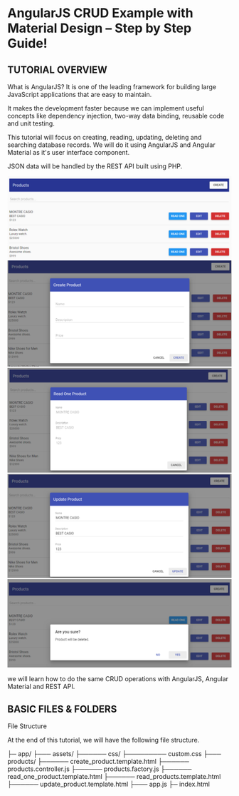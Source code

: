 AngularJS CRUD Example with Material Design – Step by Step Guide!
===

TUTORIAL OVERVIEW
---
What is AngularJS? It is one of the leading framework for building large JavaScript applications that are easy to maintain.

It makes the development faster because we can implement useful concepts like dependency injection, two-way data binding, reusable code and unit testing.

This tutorial will focus on creating, reading, updating, deleting and searching database records. We will do it using AngularJS and Angular Material as it's user interface component.

JSON data will be handled by the REST API built using PHP.



![alt text](https://github.com/akkaoui-abdou/Example-AngularJS-CRUD/blob/master/img/1.png)
![alt text](https://github.com/akkaoui-abdou/Example-AngularJS-CRUD/blob/master/img/2.png)
![alt text](https://github.com/akkaoui-abdou/Example-AngularJS-CRUD/blob/master/img/3.png)
![alt text](https://github.com/akkaoui-abdou/Example-AngularJS-CRUD/blob/master/img/4.png)
![alt text](https://github.com/akkaoui-abdou/Example-AngularJS-CRUD/blob/master/img/5.png)

we will learn how to do the same CRUD operations with AngularJS, Angular Material and REST API.

BASIC FILES & FOLDERS
---
File Structure

At the end of this tutorial, we will have the following file structure.

├─ app/
├─── assets/
├────── css/
├───────── custom.css
├─── products/
├────── create_product.template.html
├────── products.controller.js
├────── products.factory.js
├────── read_one_product.template.html
├────── read_products.template.html
├────── update_product.template.html
├─── app.js
├─ index.html



